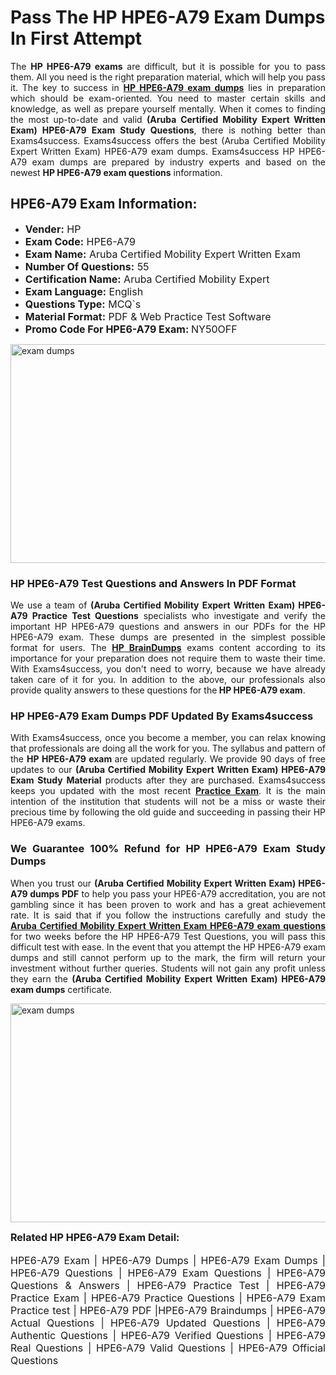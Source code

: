 <h1><strong><strong>Pass The HP HPE6-A79 Exam Dumps In First Attempt</strong></strong></h1> <p style="text-align:justify">The <strong>HP HPE6-A79 exams</strong> are difficult, but it is possible for you to pass them. All you need is the right preparation material, which will help you pass it. The key to success in <a href="https://www.exams4success.com/hp/hpe6-a79-pdf-exam-dumps"><strong>HP HPE6-A79 exam dumps</strong></a> lies in preparation which should be exam-oriented. You need to master certain skills and knowledge, as well as prepare yourself mentally. When it comes to finding the most up-to-date and valid <strong>(Aruba Certified Mobility Expert Written Exam) HPE6-A79 Exam Study Questions</strong>, there is nothing better than Exams4success. Exams4success offers the best (Aruba Certified Mobility Expert Written Exam) HPE6-A79 exam dumps. Exams4success HP HPE6-A79 exam dumps are prepared by industry experts and based on the newest <strong>HP HPE6-A79 exam questions</strong> information.</p> <h2><strong><strong>HPE6-A79 Exam Information:</strong></strong></h2> <ul> <li><span style="font-size:16px"><strong>Vender:</strong> HP</span></li> <li><span style="font-size:16px"><strong>Exam Code:</strong> HPE6-A79</span></li> <li><span style="font-size:16px"><strong>Exam Name:</strong> Aruba Certified Mobility Expert Written Exam</span></li> <li><span style="font-size:16px"><strong>Number Of Questions:</strong> 55</span></li> <li><span style="font-size:16px"><strong>Certification Name:</strong> Aruba Certified Mobility Expert</span></li> <li><span style="font-size:16px"><strong>Exam Language:</strong> English</span></li> <li><span style="font-size:16px"><strong>Questions Type:</strong> MCQ`s</span></li> <li><span style="font-size:16px"><strong>Material Format:</strong> PDF & Web Practice Test Software</span></li> <li><span style="font-size:16px"><strong>Promo Code For HPE6-A79 Exam: </strong>NY50OFF</span></li> </ul> <p><a href="https://www.exams4success.com/hp/hpe6-a79-pdf-exam-dumps" rel="no-follow"><img alt="exam dumps" src="https://www.certcollections.com/uploads/content/infrist1.png" style="height:350px; width:750px" /></a></p> <h3><strong>HP HPE6-A79 Test Questions and Answers In PDF Format</strong></h3> <p style="text-align:justify">We use a team of <strong>(Aruba Certified Mobility Expert Written Exam) HPE6-A79 Practice Test Questions</strong> specialists who investigate and verify the important HP HPE6-A79 questions and answers in our PDFs for the HP HPE6-A79 exam. These dumps are presented in the simplest possible format for users. The <a href="https://www.exams4success.com/hp-exam-dumps"><strong>HP BrainDumps</strong></a> exams content according to its importance for your preparation does not require them to waste their time. With Exams4success, you don't need to worry, because we have already taken care of it for you. In addition to the above, our professionals also provide quality answers to these questions for the<strong> HP HPE6-A79 exam</strong>.</p> <h3><strong> HP HPE6-A79 Exam Dumps PDF Updated By Exams4success</strong></h3> <p style="text-align:justify">With Exams4success, once you become a member, you can relax knowing that professionals are doing all the work for you. The syllabus and pattern of the <strong>HP HPE6-A79 exam </strong>are updated regularly. We provide 90 days of free updates to our <strong>(Aruba Certified Mobility Expert Written Exam) HPE6-A79 Exam Study Material</strong> products after they are purchased. Exams4success keeps you updated with the most recent <a href="https://www.exams4success.com/"><strong>Practice Exam</strong></a>. It is the main intention of the institution that students will not be a miss or waste their precious time by following the old guide and succeeding in passing their HP HPE6-A79 exams.</p> <h3 style="text-align:justify"><strong>We Guarantee 100% Refund for HP HPE6-A79 Exam Study Dumps</strong></h3> <p style="text-align:justify">When you trust our <strong>(Aruba Certified Mobility Expert Written Exam) HPE6-A79 dumps PDF</strong> to help you pass your HPE6-A79 accreditation, you are not gambling since it has been proven to work and has a great achievement rate. It is said that if you follow the instructions carefully and study the <a href="https://www.exams4success.com/hp/hpe6-a79-pdf-exam-dumps"><strong>Aruba Certified Mobility Expert Written Exam HPE6-A79 exam questions</strong></a> for two weeks before the HP HPE6-A79 Test Questions, you will pass this difficult test with ease. In the event that you attempt the HP HPE6-A79 exam dumps and still cannot perform up to the mark, the firm will return your investment without further queries. Students will not gain any profit unless they earn the <strong>(Aruba Certified Mobility Expert Written Exam) HPE6-A79 exam dumps</strong> certificate.</p> <p style="text-align:justify"><a href="https://www.exams4success.com/hp/hpe6-a79-pdf-exam-dumps" rel="no-follow"><img alt="exam dumps" src="https://www.certcollections.com/uploads/content/free_demo1.png" style="height:350px; width:750px" /></a></p> <p style="text-align:justify"><span style="font-size:16px"><strong>Related HP HPE6-A79 Exam Detail:</strong></span><br /> <br /> <span style="font-size:16px">HPE6-A79 Exam | HPE6-A79 Dumps | HPE6-A79 Exam Dumps | HPE6-A79 Questions | HPE6-A79 Exam Questions | HPE6-A79 Questions & Answers | HPE6-A79 Practice Test | HPE6-A79 Practice Exam | HPE6-A79 Practice Questions | HPE6-A79 Exam Practice test | HPE6-A79 PDF |HPE6-A79 Braindumps | HPE6-A79 Actual Questions | HPE6-A79 Updated Questions | HPE6-A79 Authentic Questions | HPE6-A79 Verified Questions | HPE6-A79 Real Questions | HPE6-A79 Valid Questions | HPE6-A79 Official Questions</span></p>
